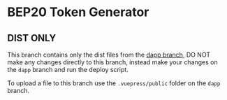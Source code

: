 # BEP20 Token Generator

## DIST ONLY
This branch contains only the dist files from the [dapp branch](https://github.com/hikecoder/the-token-generator/tree/dapp), DO NOT make any changes directly to this branch, instead make your changes on the `dapp` branch and run the deploy script.

To upload a file to this branch use the `.vuepress/public` folder on the `dapp` branch.

